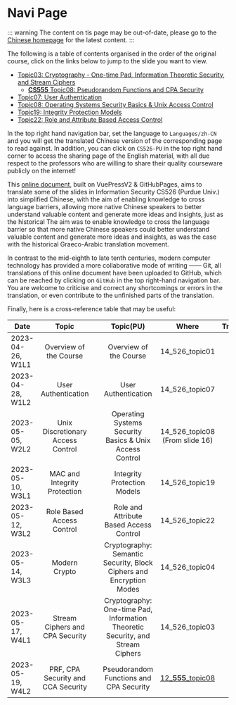 # Navi Page

::: warning
The content on tis page may be out-of-date, please go to the [Chinese homepage](/) for the latest content.
:::

The following is a table of contents organised in the order of the original course, click on the links below to jump to the slide you want to view.

- [Topic03: Cryptography - One-time Pad, Information Theoretic Security, and Stream Ciphers](/en/slides/slide03/s03.md)
    - [**CS555** Topic08: Pseudorandom Functions and CPA Security](/en/slides/slide03/cs555_s08.md)
- [Topic07: User Authentication](/en/slides/slide07/s07.md)
- [Topic08: Operating Systems Security Basics & Unix Access Control](/en/slides/slide08/s08.md)
- [Topic19: Integrity Protection Models](/en/slides/slide19/s19.md)
- [Topic22: Role and Attribute Based Access Control](/en/slides/slide22/s22.md)

In the top right hand navigation bar, set the language to `Languages/zh-CN` and you will get the translated Chinese version of the corresponding page to read against. In addition, you can click on `CS526-PU` in the top right hand corner to access the sharing page of the English material, with all due respect to the professors who are willing to share their quality courseware publicly on the internet!

This [online document](https://klee1453.github.io/CS526/), built on VuePressV2 & GitHubPages, aims to translate some of the slides in Information Security CS526 (Purdue Univ.) into simplified Chinese, with the aim of enabling knowledge to cross language barriers, allowing more native Chinese speakers to better understand valuable content and generate more ideas and insights, just as the historical The aim was to enable knowledge to cross the language barrier so that more native Chinese speakers could better understand valuable content and generate more ideas and insights, as was the case with the historical Graeco-Arabic translation movement.

In contrast to the mid-eighth to late tenth centuries, modern computer technology has provided a more collaborative mode of writing —— Git, all translations of this online document have been uploaded to GitHub, which can be reached by clicking on `GitHub` in the top right-hand navigation bar. You are welcome to criticise and correct any shortcomings or errors in the translation, or even contribute to the unfinished parts of the translation.

Finally, here is a cross-reference table that may be useful:

| Date             | Topic   | | Topic(PU)    | Where | Translation
| ---------------- | :----------: |-|:------------:| :----:| :-:
| 2023-04-26, W1L1 | Overview of the Course | | Overview of the Course | 14_526_topic01 | [:upside_down_face:](/slides/slide00/s00.md)
| 2023-04-28, W1L2 | User Authentication | | User Authentication | 14_526_topic07 | [:slightly_smiling_face:](/en/slides/slide07/s07.md)
| 2023-05-05, W2L2 | Unix Discretionary Access Control | | Operating Systems Security Basics & Unix Access Control | 14_526_topic08 (From slide 16) | [:slightly_smiling_face:](/en/slides/slide08/s08.md)
| 2023-05-10, W3L1 | MAC and Integrity Protection | | Integrity Protection Models | 14_526_topic19 | [:slightly_smiling_face:](/en/slides/slide19/s19.md)
| 2023-05-12, W3L2 | Role Based Access Control | | Role and Attribute Based Access Control | 14_526_topic22 | [:slightly_smiling_face:](/en/slides/slide22/s22.md)
| 2023-05-14, W3L3 | Modern Crypto | | Cryptography: Semantic Security, Block Ciphers and Encryption Modes | 14_526_topic04 | :upside_down_face:
| 2023-05-17, W4L1 | Stream Ciphers and CPA Security | | Cryptography: One-time Pad, Information  Theoretic Security, and Stream Ciphers | 14_526_topic03 | [:slightly_smiling_face:](/en/slides/slide03/s03.md)
| 2023-05-19, W4L2 | PRF, CPA Security and CCA Security | | Pseudorandom Functions and CPA Security | [12_**555**_topic08](https://www.cs.purdue.edu/homes/ninghui/courses/555_Spring12/lectures.html) | [:slightly_smiling_face:](/en/slides/slide03/cs555_s08.md)